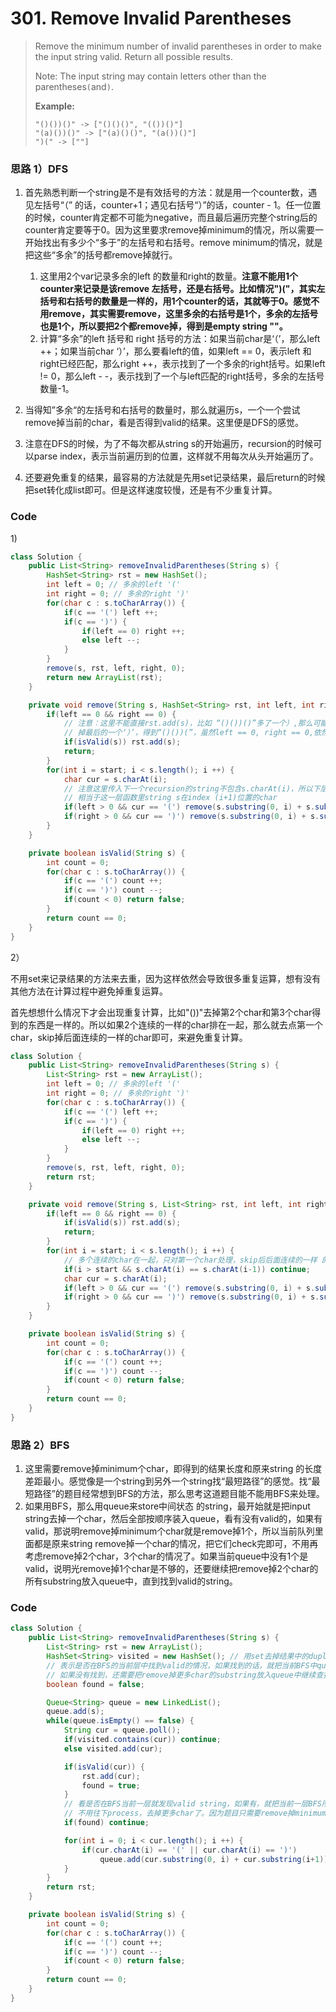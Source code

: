 # 301. Remove Invalid Parentheses

> Remove the minimum number of invalid parentheses in order to make the input string valid. Return all possible results.
>
> Note: The input string may contain letters other than the parentheses`(`and`)`.
>
> **Example:**
>
> ```
> "()())()" -> ["()()()", "(())()"]
> "(a)())()" -> ["(a)()()", "(a())()"]
> ")(" -> [""]
> ```

### 思路 1）DFS

1. 首先熟悉判断一个string是不是有效括号的方法：就是用一个counter数，遇见左括号“（” 的话，counter+1；遇见右括号“）”的话，counter - 1。任一位置的时候，counter肯定都不可能为negative，而且最后遍历完整个string后的counter肯定要等于0。因为这里要求remove掉minimum的情况，所以需要一开始找出有多少个“多于”的左括号和右括号。remove minimum的情况，就是把这些“多余”的括号都remove掉就行。
   1. 这里用2个var记录多余的left 的数量和right的数量。**注意不能用1个counter来记录是该remove 左括号，还是右括号。比如情况"\)\("，其实左括号和右括号的数量是一样的，用1个counter的话，其就等于0。感觉不用remove，其实需要remove，这里多余的右括号是1个，多余的左括号也是1个，所以要把2个都remove掉，得到是empty string ""。**
   2. 计算“多余”的left 括号和 right 括号的方法：如果当前char是‘（’，那么left ++；如果当前char ‘）’，那么要看left的值，如果left == 0，表示left 和 right已经匹配，那么right ++，表示找到了一个多余的right括号。如果left != 0，那么left - -，表示找到了一个与left匹配的right括号，多余的左括号数量-1。
2. 当得知”多余“的左括号和右括号的数量时，那么就遍历s，一个一个尝试remove掉当前的char，看是否得到valid的结果。这里便是DFS的感觉。

3. 注意在DFS的时候，为了不每次都从string s的开始遍历，recursion的时候可以parse index，表示当前遍历到的位置，这样就不用每次从头开始遍历了。

4. 还要避免重复的结果，最容易的方法就是先用set记录结果，最后return的时候把set转化成list即可。但是这样速度较慢，还是有不少重复计算。

### Code

1\)

```java
class Solution {
    public List<String> removeInvalidParentheses(String s) {
        HashSet<String> rst = new HashSet();
        int left = 0; // 多余的left '('
        int right = 0; // 多余的right ')'
        for(char c : s.toCharArray()) {
            if(c == '(') left ++;
            if(c == ')') {
                if(left == 0) right ++;
                else left --;
            }
        }
        remove(s, rst, left, right, 0);
        return new ArrayList(rst);
    }

    private void remove(String s, HashSet<String> rst, int left, int right, int start) {
        if(left == 0 && right == 0) {
            // 注意：这里不能直接rst.add(s)，比如 “()())()”多了一个）,那么可能最后remove 
            // 掉最后的一个‘）’，得到“()())(”，虽然left == 0, right == 0,依然不是valid，所以还是要多做一次check
            if(isValid(s)) rst.add(s);
            return;
        }
        for(int i = start; i < s.length(); i ++) {
            char cur = s.charAt(i);
            // 注意这里传入下一个recursion的string不包含s.charAt(i)，所以下层开始遍历的char的index还是i
            // 相当于这一层函数里string s在index (i+1)位置的char
            if(left > 0 && cur == '(') remove(s.substring(0, i) + s.substring(i+1), rst, left - 1, right, i);
            if(right > 0 && cur == ')') remove(s.substring(0, i) + s.substring(i+1), rst, left, right -1, i);
        }
    }

    private boolean isValid(String s) {
        int count = 0;
        for(char c : s.toCharArray()) {
            if(c == '(') count ++;
            if(c == ')') count --;
            if(count < 0) return false;
        }
        return count == 0;
    }
}
```

2）

不用set来记录结果的方法来去重，因为这样依然会导致很多重复运算，想有没有其他方法在计算过程中避免掉重复运算。

首先想想什么情况下才会出现重复计算，比如"\(\)\)"去掉第2个char和第3个char得到的东西是一样的。所以如果2个连续的一样的char排在一起，那么就去点第一个char，skip掉后面连续的一样的char即可，来避免重复计算。

```java
class Solution {
    public List<String> removeInvalidParentheses(String s) {
        List<String> rst = new ArrayList();
        int left = 0; // 多余的left '('
        int right = 0; // 多余的right ')'
        for(char c : s.toCharArray()) {
            if(c == '(') left ++;
            if(c == ')') {
                if(left == 0) right ++;
                else left --;
            }
        }
        remove(s, rst, left, right, 0);
        return rst;
    }

    private void remove(String s, List<String> rst, int left, int right, int start) {
        if(left == 0 && right == 0) {
            if(isValid(s)) rst.add(s);
            return;
        }
        for(int i = start; i < s.length(); i ++) {
            // 多个连续的char在一起，只对第一个char处理，skip后后面连续的一样 的char
            if(i > start && s.charAt(i) == s.charAt(i-1)) continue;
            char cur = s.charAt(i);
            if(left > 0 && cur == '(') remove(s.substring(0, i) + s.substring(i+1), rst, left - 1, right, i);
            if(right > 0 && cur == ')') remove(s.substring(0, i) + s.substring(i+1), rst, left, right -1, i);
        }
    }

    private boolean isValid(String s) {
        int count = 0;
        for(char c : s.toCharArray()) {
            if(c == '(') count ++;
            if(c == ')') count --;
            if(count < 0) return false;
        }
        return count == 0;
    }
}
```

### 思路 2）BFS

1. 这里需要remove掉minimum个char，即得到的结果长度和原来string 的长度差距最小。感觉像是一个string到另外一个string找“最短路径”的感觉。找“最短路径”的题目经常想到BFS的方法，那么思考这道题目能不能用BFS来处理。
2. 如果用BFS，那么用queue来store中间状态 的string，最开始就是把input string去掉一个char，然后全部按顺序装入queue，看有没有valid的，如果有valid，那说明remove掉minimum个char就是remove掉1个，所以当前队列里面都是原来string remove掉一个char的情况，把它们check完即可，不用再考虑remove掉2个char，3个char的情况了。如果当前queue中没有1个是valid，说明光remove掉1个char是不够的，还要继续把remove掉2个char的所有substring放入queue中，直到找到valid的string。

### Code

```java
class Solution {
    public List<String> removeInvalidParentheses(String s) {
        List<String> rst = new ArrayList();
        HashSet<String> visited = new HashSet(); // 用set去掉结果中的duplicates
        // 表示是否在BFS的当前层中找到valid的情况，如果找到的话，就把当前BFS中queue中的string check完即可
        // 如果没有找到，还需要把remove掉更多char的substring放入queue中继续查找
        boolean found = false;

        Queue<String> queue = new LinkedList();
        queue.add(s);
        while(queue.isEmpty() == false) {
            String cur = queue.poll();
            if(visited.contains(cur)) continue;
            else visited.add(cur);

            if(isValid(cur)) {
                rst.add(cur);
                found = true;
            }
            // 看是否在BFS当前一层就发现valid string，如果有，就把当前一层BFS所发现的string check完即可
            // 不用往下process，去掉更多char了。因为题目只需要remove掉minimum个char即可
            if(found) continue;

            for(int i = 0; i < cur.length(); i ++) {
                if(cur.charAt(i) == '(' || cur.charAt(i) == ')')
                    queue.add(cur.substring(0, i) + cur.substring(i+1));
            }
        }
        return rst;
    }

    private boolean isValid(String s) {
        int count = 0;
        for(char c : s.toCharArray()) {
            if(c == '(') count ++;
            if(c == ')') count --;
            if(count < 0) return false;
        }
        return count == 0;
    }
}
```



